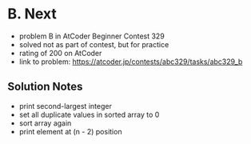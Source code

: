 # B. Next

* problem B in AtCoder Beginner Contest 329
* solved not as part of contest, but for practice
* rating of 200 on AtCoder
* link to problem: https://atcoder.jp/contests/abc329/tasks/abc329_b

## Solution Notes

* print second-largest integer
* set all duplicate values in sorted array to 0
* sort array again
* print element at (n - 2) position